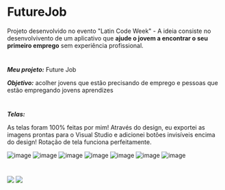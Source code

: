 # FutureJob
Projeto desenvolvido no evento "Latin Code Week" - A ideia consiste no desenvolvivento de um aplicativo que **ajude o jovem a encontrar o seu primeiro emprego** sem experiência profissional.
#
__*Meu projeto:*__ Future Job

__*Objetivo:*__ acolher jovens que estão precisando de emprego e pessoas que estão empregando jovens aprendizes
#
__*Telas:*__

As telas foram 100% feitas por mim! Através do design, eu exportei as imagens prontas para o Visual Studio e adicionei botões invisíveis encima do design! Rotação de tela funciona perfeitamente. 

![image](https://user-images.githubusercontent.com/92181116/138363803-8262e635-596e-4d82-b903-3f6b9ad63678.png)
![image](https://user-images.githubusercontent.com/92181116/138365194-6faf550b-bd0f-43de-8782-f931b79cb687.png)
![image](https://user-images.githubusercontent.com/92181116/138364488-c1df25e0-cdfc-4418-a2b1-2a0b0e5b6caf.png)
![image](https://user-images.githubusercontent.com/92181116/138364529-308f946d-0214-4501-968a-9244198a5c62.png)
![image](https://user-images.githubusercontent.com/92181116/138364558-369b0c01-2fda-4148-a46b-415cfaa1fc33.png)
![image](https://user-images.githubusercontent.com/92181116/138364582-d876bbbb-9d9a-4be5-b23f-15dab6c52a73.png)
![image](https://user-images.githubusercontent.com/92181116/138364601-79fb7beb-c874-444d-90e7-fd9bdbea007c.png)

#
<a href="https://github.com/Patricia-Bandeira" target="_blank"><img src="https://img.shields.io/badge/GitHub-100000?style=for-the-badge&logo=github&logoColor=white" target="_blank"></a> 
<a href = "mailto:patriciabandeira.2611@gmail.com"><img src="https://img.shields.io/badge/-Gmail-%23333?style=for-the-badge&logo=gmail&logoColor=white" target="_blank"></a>

